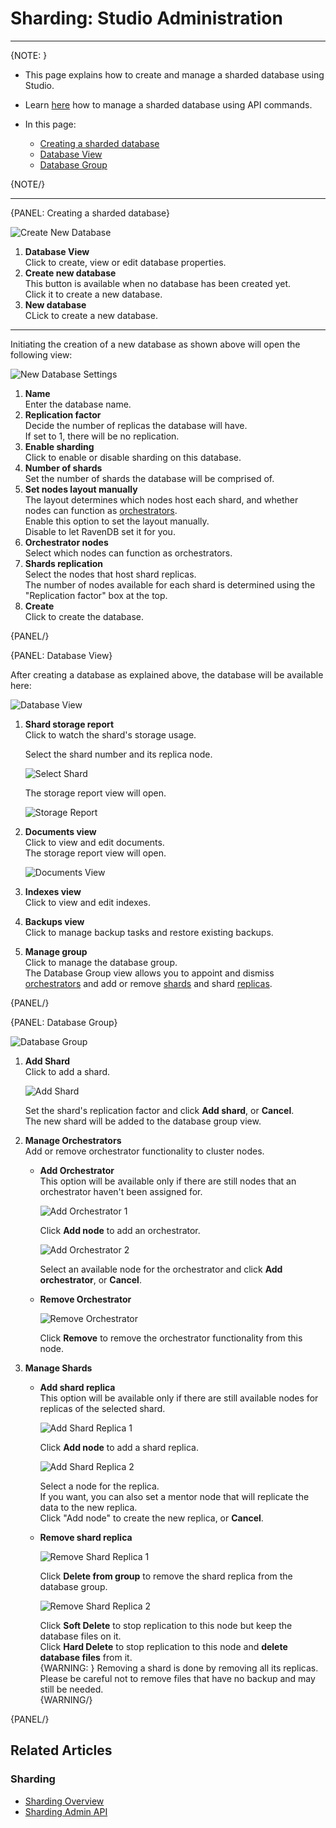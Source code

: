 ﻿# Sharding: Studio Administration
---

{NOTE: }

* This page explains how to create and manage a sharded database using Studio.  
* Learn [here](../../sharding/administration/api-admin) how to manage 
  a sharded database using API commands.  

* In this page:  
  * [Creating a sharded database](../../sharding/administration/studio-admin#creating-a-sharded-database)  
  * [Database View](../../sharding/administration/studio-admin#database-view)  
  * [Database Group](../../sharding/administration/studio-admin#database-group)  

{NOTE/}

---

{PANEL: Creating a sharded database}

![Create New Database](images/studio-admin_create-new-database.png "Create New Database")

1. **Database View**  
   Click to create, view or edit database properties.  
2. **Create new database**  
   This button is available when no database has been created yet.  
   Click it to create a new database.  
2. **New database**  
   CLick to create a new database.  

---

Initiating the creation of a new database as shown above will open 
the following view:  

![New Database Settings](images/studio-admin_new-database.png "New Database Settings")

1. **Name**  
   Enter the database name.  
2. **Replication factor**  
   Decide the number of replicas the database will have.  
   If set to 1, there will be no replication.  
3. **Enable sharding**  
   Click to enable or disable sharding on this database.  
4. **Number of shards**  
   Set the number of shards the database will be comprised of.  
5. **Set nodes layout manually**  
   The layout determines which nodes host each shard, and whether 
   nodes can function as [orchestrators](../../sharding/overview#client-server-communication).  
   Enable this option to set the layout manually.  
   Disable to let RavenDB set it for you.  
6. **Orchestrator nodes**  
   Select which nodes can function as orchestrators.  
7. **Shards replication**  
   Select the nodes that host shard replicas.  
   The number of nodes available for each shard is determined 
   using the "Replication factor" box at the top.  
8. **Create**  
   Click to create the database.  
   
{PANEL/}

{PANEL: Database View}

After creating a database as explained above, the database will 
be available here:  

![Database View](images/studio-admin_database-view_01.png "Database View")

1. **Shard storage report**  
   Click to watch the shard's storage usage.  
     
      Select the shard number and its replica node.  

      ![Select Shard](images/studio-admin_database-view_02_select-shard.png "Select Shard")

      The storage report view will open.  

      ![Storage Report](images/studio-admin_database-view_03_storage-report.png "Storage Report")

2. **Documents view**  
   Click to view and edit documents.  
   The storage report view will open.  
      
     ![Documents View](images/studio-admin_database-view_04_docs-view.png "Documents View")

3. **Indexes view**  
   Click to view and edit indexes.  
4. **Backups view**  
   Click to manage backup tasks and restore existing backups.  
5. **Manage group**  
   Click to manage the database group.  
   The Database Group view allows you to appoint and dismiss 
   [orchestrators](../../sharding/overview#client-server-communication) 
   and add or remove [shards](../../sharding/overview#shards) and 
   shard [replicas](../../sharding/overview#shard-replication).  

{PANEL/}

{PANEL: Database Group}

![Database Group](images/studio-admin_database-group.png "Database Group")

1. **Add Shard**  
   Click to add a shard.  

      ![Add Shard](images/database-group_add-shard.png "Add Shard")
   
      Set the shard's replication factor and click **Add shard**, or **Cancel**.  
      The new shard will be added to the database group view.  

2. **Manage Orchestrators**  
   Add or remove orchestrator functionality to cluster nodes.  

    * **Add Orchestrator**  
      This option will be available only if there are still nodes that 
      an orchestrator haven't been assigned for.  

        ![Add Orchestrator 1](images/database-group_add-orchestrator-01.png "Add Orchestrator 1")

        Click **Add node** to add an orchestrator.  

        ![Add Orchestrator 2](images/database-group_add-orchestrator-02.png "Add Orchestrator 2")

        Select an available node for the orchestrator and click **Add orchestrator**, or **Cancel**.  

    * **Remove Orchestrator**  

        ![Remove Orchestrator](images/database-group_remove-orchestrator.png "Remove Orchestrator")
      
        Click **Remove** to remove the orchestrator functionality from this node.  

3. **Manage Shards**  

    * **Add shard replica**  
      This option will be available only if there are still available 
      nodes for replicas of the selected shard.  
      
        ![Add Shard Replica 1](images/database-group_add-shard-replica-01.png "Add Shard Replica 1")
      
        Click **Add node** to add a shard replica.  
      
        ![Add Shard Replica 2](images/database-group_add-shard-replica-02.png "Add Shard Replica 2")

        Select a node for the replica.  
        If you want, you can also set a mentor node that will replicate 
        the data to the new replica.  
        Click "Add node" to create the new replica, or **Cancel**.  

    * **Remove shard replica**  
      
        ![Remove Shard Replica 1](images/database-group_remove-shard-replica-01.png "Remove Shard Replica 1")
      
        Click **Delete from group** to remove the shard replica from the database group.  
      
        ![Remove Shard Replica 2](images/database-group_remove-shard-replica-02.png "Remove Shard Replica 2")
      
        Click **Soft Delete** to stop replication to this node but keep the database files on it.  
        Click **Hard Delete** to stop replication to this node and **delete database files** from it.  
        {WARNING: }
        Removing a shard is done by removing all its replicas.  
        Please be careful not to remove files that have no backup and may still be needed.  
        {WARNING/}

{PANEL/}

## Related Articles

### Sharding

- [Sharding Overview](../../sharding/overview)  
- [Sharding Admin API](../../sharding/administration/api-admin)  

